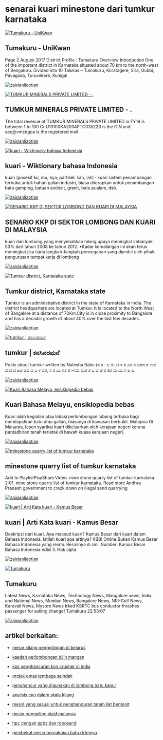 # senarai kuari minestone dari tumkur karnataka
<a href="https://mnn.zoosnet.net/LR/Chatpre.aspx?id=MNN94995150&p=https://topgrinding.com/" target="_blank">![Tumakuru - UniKwan](https://github.com/technlg/images/blob/main/35.jpg)</a>
## Tumakuru - UniKwan
Page 2 August 2017 District Profile : Tumakuru Overview Introduction One of the important district in Karnataka situated about 70 km to the north-west of Bengaluru. Divided into 10 Talukas – Tumakuru, Koratagere, Sira, Gubbi, Pavagada, Turuvekere, Kunigal
<a href="https://mnn.zoosnet.net/LR/Chatpre.aspx?id=MNN94995150&p=https://topgrinding.com/" target="_blank"><img src="https://github.com/technlg/images/raw/main/chat11.jpg" alt="zaixianliaotian"/></a><a href="//whatsapp.shibangsoft.com/WhatsApp.php" ><img src="https://github.com/technlg/images/raw/main/chat11.png" alt=""></a>
<a href="https://mnn.zoosnet.net/LR/Chatpre.aspx?id=MNN94995150&p=https://topgrinding.com/" target="_blank">![TUMKUR MINERALS PRIVATE LIMITED - .](https://github.com/technlg/images/blob/main/34.jpg)</a>
## TUMKUR MINERALS PRIVATE LIMITED - .
The total revenue of TUMKUR MINERALS PRIVATE LIMITED in FY19 is between 1 to 100 Cr.U13100KA2004PTC035223 is the CIN and sec@vmsbgoa is the registered mail
<a href="https://mnn.zoosnet.net/LR/Chatpre.aspx?id=MNN94995150&p=https://topgrinding.com/" target="_blank"><img src="https://github.com/technlg/images/raw/main/chat11.jpg" alt="zaixianliaotian"/></a><a href="//whatsapp.shibangsoft.com/WhatsApp.php" ><img src="https://github.com/technlg/images/raw/main/chat11.png" alt=""></a>
<a href="https://mnn.zoosnet.net/LR/Chatpre.aspx?id=MNN94995150&p=https://topgrinding.com/" target="_blank">![kuari - Wiktionary bahasa Indonesia](https://github.com/technlg/images/blob/main/50.jpg)</a>
## kuari - Wiktionary bahasa Indonesia
kuari (posesif ku, mu, nya; partikel: kah, lah) · kuari sistem penambangan terbuka untuk bahan galian industri, biasa diterapkan untuk penambangan batu gamping, batuan andesit, granit, batu pualam, dsb.
<a href="https://mnn.zoosnet.net/LR/Chatpre.aspx?id=MNN94995150&p=https://topgrinding.com/" target="_blank"><img src="https://github.com/technlg/images/raw/main/chat11.jpg" alt="zaixianliaotian"/></a><a href="//whatsapp.shibangsoft.com/WhatsApp.php" ><img src="https://github.com/technlg/images/raw/main/chat11.png" alt=""></a>
<a href="https://mnn.zoosnet.net/LR/Chatpre.aspx?id=MNN94995150&p=https://topgrinding.com/" target="_blank">![SENARIO KKP DI SEKTOR LOMBONG DAN KUARI DI MALAYSIA](https://github.com/technlg/images/blob/main/8.jpg)</a>
## SENARIO KKP DI SEKTOR LOMBONG DAN KUARI DI MALAYSIA
kuari dan lombong yang menyebabkan hilang upaya meningkat sebanyak 53% dari tahun 2008 ke tahun 2012. •Kadar kemalangan ini akan terus meningkat jika tiada langkah-langkah pencegahan yang diambil oleh pihak pengurusan tempat kerja di lombong
<a href="https://mnn.zoosnet.net/LR/Chatpre.aspx?id=MNN94995150&p=https://topgrinding.com/" target="_blank"><img src="https://github.com/technlg/images/raw/main/chat11.jpg" alt="zaixianliaotian"/></a><a href="//whatsapp.shibangsoft.com/WhatsApp.php" ><img src="https://github.com/technlg/images/raw/main/chat11.png" alt=""></a>
<a href="https://mnn.zoosnet.net/LR/Chatpre.aspx?id=MNN94995150&p=https://topgrinding.com/" target="_blank">![Tumkur district, Karnataka state](https://github.com/technlg/images/blob/main/14.jpg)</a>
## Tumkur district, Karnataka state
Tumkur is an administrative district in the state of Karnataka in India. The district headquarters are located at Tumkur. It is located to the North West of Bangalore at a distance of 70Km.City is in close proximity to Bangalore and has a decadal growth of about 40% over the last few decades.
<a href="https://mnn.zoosnet.net/LR/Chatpre.aspx?id=MNN94995150&p=https://topgrinding.com/" target="_blank"><img src="https://github.com/technlg/images/raw/main/chat11.jpg" alt="zaixianliaotian"/></a><a href="//whatsapp.shibangsoft.com/WhatsApp.php" ><img src="https://github.com/technlg/images/raw/main/chat11.png" alt=""></a>
<a href="https://mnn.zoosnet.net/LR/Chatpre.aspx?id=MNN94995150&p=https://topgrinding.com/" target="_blank">![tumkur | ಕನಸಿನರಮನೆ](https://github.com/technlg/images/blob/main/58.jpg)</a>
## tumkur | ಕನಸಿನರಮನೆ
Posts about tumkur written by Natesha Babu (ಸ ತ : ಭ ಗ-೨) ಸ ರ ಎನ ನ ಬರದ ರ ಉದ ದ ದ ದ ಅಡ ಡದ ದ ಬ ಳ ದರ, ಸ ತ ಯ ಗತ ತ -ಗಮ ಮತ ತ ಒ ದ ಚ ರ ಕಡ ಮ ಯ ಗ ಲ ಲ.
<a href="https://mnn.zoosnet.net/LR/Chatpre.aspx?id=MNN94995150&p=https://topgrinding.com/" target="_blank"><img src="https://github.com/technlg/images/raw/main/chat11.jpg" alt="zaixianliaotian"/></a><a href="//whatsapp.shibangsoft.com/WhatsApp.php" ><img src="https://github.com/technlg/images/raw/main/chat11.png" alt=""></a>
<a href="https://mnn.zoosnet.net/LR/Chatpre.aspx?id=MNN94995150&p=https://topgrinding.com/" target="_blank">![Kuari Bahasa Melayu, ensiklopedia bebas](https://github.com/technlg/images/blob/main/14.jpg)</a>
## Kuari Bahasa Melayu, ensiklopedia bebas
Kuari ialah kegiatan atau lokasi perlombongan lubang terbuka bagi mendapatkan batu atau galian, biasanya di kawasan berbukit. Malaysia Di Malaysia, lesen syarikat kuari dikeluarkan oleh kerajaan negeri kerana pentadbiran tanah terletak di bawah kuasa kerajaan negeri. 
<a href="https://mnn.zoosnet.net/LR/Chatpre.aspx?id=MNN94995150&p=https://topgrinding.com/" target="_blank"><img src="https://github.com/technlg/images/raw/main/chat11.jpg" alt="zaixianliaotian"/></a><a href="//whatsapp.shibangsoft.com/WhatsApp.php" ><img src="https://github.com/technlg/images/raw/main/chat11.png" alt=""></a>
<a href="https://mnn.zoosnet.net/LR/Chatpre.aspx?id=MNN94995150&p=https://topgrinding.com/" target="_blank">![minestone quarry list of tumkur karnataka](https://github.com/technlg/images/blob/main/29.jpg)</a>
## minestone quarry list of tumkur karnataka
Add to PlaylistPlayShare Video. mine stone quarry list of tumkur karnataka. 2:01. mine stone quarry list of tumkur karnataka. Read more Andhra Pradesh government to crack down on illegal sand quarrying
<a href="https://mnn.zoosnet.net/LR/Chatpre.aspx?id=MNN94995150&p=https://topgrinding.com/" target="_blank"><img src="https://github.com/technlg/images/raw/main/chat11.jpg" alt="zaixianliaotian"/></a><a href="//whatsapp.shibangsoft.com/WhatsApp.php" ><img src="https://github.com/technlg/images/raw/main/chat11.png" alt=""></a>
<a href="https://mnn.zoosnet.net/LR/Chatpre.aspx?id=MNN94995150&p=https://topgrinding.com/" target="_blank">![kuari | Arti Kata kuari - Kamus Besar](https://github.com/technlg/images/blob/main/16.jpg)</a>
## kuari | Arti Kata kuari - Kamus Besar
Deskripsi dari kuari. Apa maksud kuari? Kamus Besar dari kuari dalam Bahasa Indonesia. Istilah kuari apa artinya? KBBI Online.Bukan Kamus Besar Bahasa Indonesia yang resmi. Resminya di sini. Sumber: Kamus Besar Bahasa Indonesia edisi 3. Hak cipta
<a href="https://mnn.zoosnet.net/LR/Chatpre.aspx?id=MNN94995150&p=https://topgrinding.com/" target="_blank"><img src="https://github.com/technlg/images/raw/main/chat11.jpg" alt="zaixianliaotian"/></a><a href="//whatsapp.shibangsoft.com/WhatsApp.php" ><img src="https://github.com/technlg/images/raw/main/chat11.png" alt=""></a>
<a href="https://mnn.zoosnet.net/LR/Chatpre.aspx?id=MNN94995150&p=https://topgrinding.com/" target="_blank">![Tumakuru](https://github.com/technlg/images/blob/main/26.jpg)</a>
## Tumakuru
Latest News, Karnataka News, Technology News, Mangalore news, India and National News, Mumbai News, Bangalore News, NRI-Gulf News, Karavali News, Mysore News Irked KSRTC bus conductor thrashes passenger for asking change! Tumakuru 22:53:07 
<a href="https://mnn.zoosnet.net/LR/Chatpre.aspx?id=MNN94995150&p=https://topgrinding.com/" target="_blank"><img src="https://github.com/technlg/images/raw/main/chat11.jpg" alt="zaixianliaotian"/></a><a href="//whatsapp.shibangsoft.com/WhatsApp.php" ><img src="https://github.com/technlg/images/raw/main/chat11.png" alt=""></a>
## artikel berkaitan:
* [mesin kilang penggilingan di belarus](mesin%20kilang%20penggilingan%20di%20belarus.md)
* [kaedah perlombongan bijih mangan](kaedah%20perlombongan%20bijih%20mangan.md)
* [kos penghancuran kon crusher di india](kos%20penghancuran%20kon%20crusher%20di%20india.md)
* [projek emas tembaga saindak](projek%20emas%20tembaga%20saindak.md)
* [penghancur yang digunakan di lombong batu kapur](penghancur%20yang%20digunakan%20di%20lombong%20batu%20kapur.md)
* [analisis cao dalam skala kilang](analisis%20cao%20dalam%20skala%20kilang.md)
* [mesin yang sesuai untuk penghancuran tanah liat bentonit](mesin%20yang%20sesuai%20untuk%20penghancuran%20tanah%20liat%20bentonit.md)
* [mesin penggiling slaid malaysia](mesin%20penggiling%20slaid%20malaysia.md)
* [hpc dengan ggbs dan robosand](hpc%20dengan%20ggbs%20dan%20robosand.md)
* [pembekal mesin berpakaian batu di kenya](pembekal%20mesin%20berpakaian%20batu%20di%20kenya.md)
